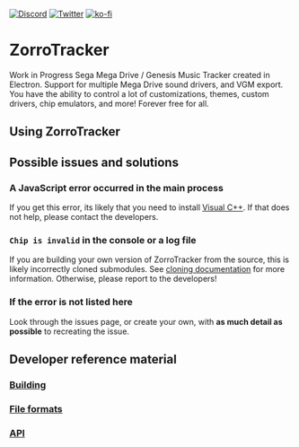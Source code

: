 [![Discord](https://img.shields.io/discord/838103272119074837.svg?label=Discord&logo=Discord&colorB=7289da&labelColor=57679e&logoColor=ffffff&style=for-the-badge)](https://discord.gg/VhR3kwtZ5r)
[![Twitter](https://img.shields.io/badge/Twitter-1DA1F2?style=for-the-badge&logo=twitter&logoColor=white)](https://twitter.com/ZorroTrackerDev)
[![ko-fi](https://ko-fi.com/img/githubbutton_sm.svg)](https://ko-fi.com/P5P75AB3L)

# ZorroTracker
Work in Progress Sega Mega Drive / Genesis Music Tracker created in Electron. Support for multiple Mega Drive sound drivers, and VGM export. You have the ability to control a lot of customizations, themes, custom drivers, chip emulators, and more! Forever free for all.

## Using ZorroTracker
## Possible issues and solutions
### A JavaScript error occurred in the main process
If you get this error, its likely that you need to install [Visual C++](https://support.microsoft.com/en-us/topic/the-latest-supported-visual-c-downloads-2647da03-1eea-4433-9aff-95f26a218cc0). If that does not help, please contact the developers.

### `Chip is invalid` in the console or a log file
If you are building your own version of ZorroTracker from the source, this is likely incorrectly cloned submodules. See [cloning documentation](https://github.com/ZorroTrackerDev/ZorroTracker/tree/main/docs/building.md#cloning) for more information. Otherwise, please report to the developers!

### If the error is not listed here
Look through the issues page, or create your own, with __as much detail as possible__ to recreating the issue.

## Developer reference material
### [Building](https://github.com/ZorroTrackerDev/ZorroTracker/tree/main/docs/building.md)
### [File formats](https://github.com/ZorroTrackerDev/ZorroTracker/tree/main/docs/fileformats.md)
### [API](https://github.com/ZorroTrackerDev/ZorroTracker/tree/main/docs/api.md)
